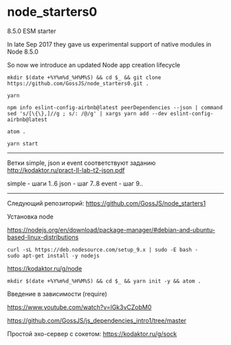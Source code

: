 # node_starters0
8.5.0 ESM starter

In late Sep 2017 they gave us experimental support of native modules in Node 8.5.0

So now we introduce an updated Node app creation lifecycle

`mkdir $(date +%Y%m%d_%H%M%S) && cd $_ && git clone https://github.com/GossJS/node_starters0.git .`

`yarn`

`npm info eslint-config-airbnb@latest peerDependencies --json | command sed 's/[\{\},]//g ; s/: /@/g' | xargs yarn add --dev eslint-config-airbnb@latest`

`atom .`

`yarn start`

---
Ветки simple, json и event соответствуют заданию http://kodaktor.ru/pract-II-lab-t2-json.pdf

simple - шаги 1..6
json - шаг 7..8
event - шаг 9..

---
Следующий репозиторий: https://github.com/GossJS/node_starters1

Установка node

https://nodejs.org/en/download/package-manager/#debian-and-ubuntu-based-linux-distributions

```
curl -sL https://deb.nodesource.com/setup_9.x | sudo -E bash -
sudo apt-get install -y nodejs
```

https://kodaktor.ru/g/node

```
mkdir $(date +%Y%m%d_%H%M%S) && cd $_ && yarn init -y && atom .
```

Введение в зависимости (require)

https://www.youtube.com/watch?v=lGk3vCZobM0

https://github.com/GossJS/js_dependencies_intro1/tree/master

Простой эхо-сервер с сокетом: https://kodaktor.ru/g/sock

